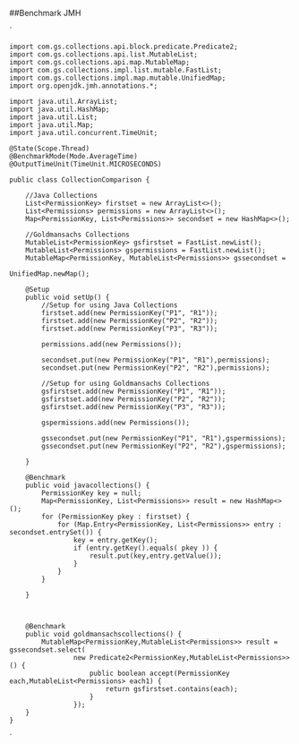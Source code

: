 ##Benchmark JMH


`

    import com.gs.collections.api.block.predicate.Predicate2;
    import com.gs.collections.api.list.MutableList;
    import com.gs.collections.api.map.MutableMap;
    import com.gs.collections.impl.list.mutable.FastList;
    import com.gs.collections.impl.map.mutable.UnifiedMap;
    import org.openjdk.jmh.annotations.*;

    import java.util.ArrayList;
    import java.util.HashMap;
    import java.util.List;
    import java.util.Map;
    import java.util.concurrent.TimeUnit;

    @State(Scope.Thread)
    @BenchmarkMode(Mode.AverageTime)
    @OutputTimeUnit(TimeUnit.MICROSECONDS)

    public class CollectionComparison {

        //Java Collections
        List<PermissionKey> firstset = new ArrayList<>();
        List<Permissions> permissions = new ArrayList<>();
        Map<PermissionKey, List<Permissions>> secondset = new HashMap<>();

        //Goldmansachs Collections
        MutableList<PermissionKey> gsfirstset = FastList.newList();
        MutableList<Permissions> gspermissions = FastList.newList();
        MutableMap<PermissionKey, MutableList<Permissions>> gssecondset =
                                                                    UnifiedMap.newMap();

        @Setup
        public void setUp() {
            //Setup for using Java Collections
            firstset.add(new PermissionKey("P1", "R1"));
            firstset.add(new PermissionKey("P2", "R2"));
            firstset.add(new PermissionKey("P3", "R3"));

            permissions.add(new Permissions());

            secondset.put(new PermissionKey("P1", "R1"),permissions);
            secondset.put(new PermissionKey("P2", "R2"),permissions);

            //Setup for using Goldmansachs Collections
            gsfirstset.add(new PermissionKey("P1", "R1"));
            gsfirstset.add(new PermissionKey("P2", "R2"));
            gsfirstset.add(new PermissionKey("P3", "R3"));

            gspermissions.add(new Permissions());

            gssecondset.put(new PermissionKey("P1", "R1"),gspermissions);
            gssecondset.put(new PermissionKey("P2", "R2"),gspermissions);

        }

        @Benchmark
        public void javacollections() {
            PermissionKey key = null;
            Map<PermissionKey, List<Permissions>> result = new HashMap<>();
            for (PermissionKey pkey : firstset) {
                for (Map.Entry<PermissionKey, List<Permissions>> entry : secondset.entrySet()) {
                    key = entry.getKey();
                    if (entry.getKey().equals( pkey )) {
                        result.put(key,entry.getValue());
                    }
                }
            }

        }



        @Benchmark
        public void goldmansachscollections() {
            MutableMap<PermissionKey,MutableList<Permissions>> result = gssecondset.select(
                    new Predicate2<PermissionKey,MutableList<Permissions>>() {
                        public boolean accept(PermissionKey each,MutableList<Permissions> each1) {
                            return gsfirstset.contains(each);
                        }
                    });
        }
    }


`

